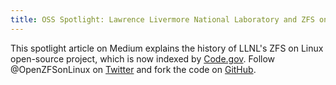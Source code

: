 ```yaml
---
title: OSS Spotlight: Lawrence Livermore National Laboratory and ZFS on Linux
---
```


This spotlight article on Medium explains the history of LLNL's ZFS on Linux open-source project, which is now indexed by [Code.gov](https://code.gov/#!/explore-code/agencies/DOE/repos/doe_lawrence_livermore_national_laboratory_llnl_zfs_on_linux). Follow @OpenZFSonLinux on [Twitter](https://twitter.com/OpenZFSonLinux) and fork the code on [GitHub](https://github.com/zfsonlinux/zfs).
